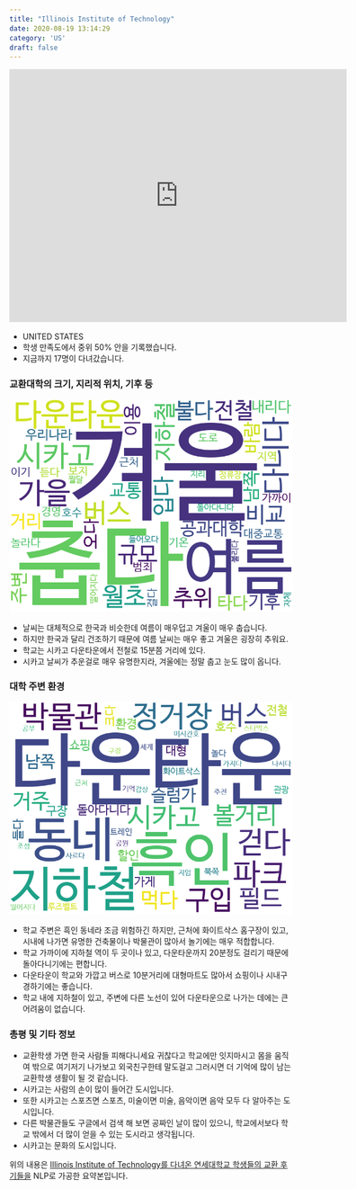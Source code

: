```yaml
---
title: "Illinois Institute of Technology"
date: 2020-08-19 13:14:29
category: 'US'
draft: false
---
```


<iframe
width="600"
height="450"
frameborder="0" style="border:0"
src="https://www.google.com/maps/embed/v1/place?key=AIzaSyC9e1AME-pVmWC4hBpFdu5S4dKzyepa3HQ&q=Illinois+Institute+of+Technology&center=41.8348731,-87.6270059&zoom=14" allowfullscreen>
</iframe>

* UNITED STATES
* 학생 만족도에서 중위 50% 안을 기록했습니다.
* 지금까지 17명이 다녀갔습니다. 

### 교환대학의 크기, 지리적 위치, 기후 등

![gen_info-WordCloud](../univ_wordclouds_okt/gen_info/US000083_gen_info_okt.png)

* 날씨는 대체적으로 한국과 비슷한데 여름이 매우덥고 겨울이 매우 춥습니다.
* 하지만 한국과 달리 건조하기 때문에 여름 날씨는 매우 좋고 겨울은 굉장히 추워요.
* 학교는 시카고 다운타운에서 전철로 15분쯤 거리에 있다.
* 시카고 날씨가 추운걸로 매우 유명한지라, 겨울에는 정말 춥고 눈도 많이 옵니다.


### 대학 주변 환경

![env_info-WordCloud](../univ_wordclouds_okt/env_info/US000083_env_info_okt.png)

* 학교 주변은 흑인 동네라 조금 위험하긴 하지만, 근처에 화이트삭스 홈구장이 있고, 시내에 나가면 유명한 건축물이나 박물관이 많아서 놀기에는 매우 적합합니다.
* 학교 가까이에 지하철 역이 두 곳이나 있고, 다운타운까지 20분정도 걸리기 때문에 돌아다니기에는 편합니다.
* 다운타운이 학교와 가깝고 버스로 10분거리에 대형마트도 많아서 쇼핑이나 시내구경하기에는 좋습니다.
* 학교 내에 지하철이 있고, 주변에 다른 노선이 있어 다운타운으로 나가는 데에는 큰 어려움이 없습니다.


### 총평 및 기타 정보 
* 교환학생 가면 한국 사람들 피해다니세요 귀찮다고 학교에만 잇지마시고 몸을 움직여 밖으로 여기저기 나가보고 외국친구한테 말도걸고 그러시면 더 기억에 많이 남는 교환학생 생활이 될 것 같습니다.
* 시카고는 사람의 손이 많이 들어간 도시입니다.
* 또한 시카고는 스포츠면 스포츠, 미술이면 미술, 음악이면 음악 모두 다 알아주는 도시입니다.
* 다른 박물관들도 구글에서 검색 해 보면 공짜인 날이 많이 있으니, 학교에서보다 학교 밖에서 더 많이 얻을 수 있는 도시라고 생각됩니다.
* 시카고는 문화의 도시입니다.


위의 내용은 [Illinois Institute of Technology를 다녀온 연세대학교 학생들의 교환 후기들을](http://oia.yonsei.ac.kr/partner/expReport.asp?ucode=US000083&bgbn=A) NLP로 가공한 요약본입니다. 
